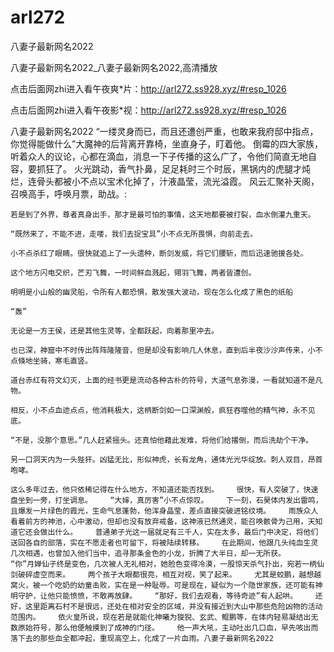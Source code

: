 # arl272
八妻子最新网名2022

八妻子最新网名2022_八妻子最新网名2022,高清播放

点击后面网zhi进入看午夜爽*片：http://arl272.ss928.xyz/#resp_1026

点击后面网zhi进入看午夜影*视：http://arl272.ss928.xyz/#resp_1026

八妻子最新网名2022    “一缕灵身而已，而且还遭创严重，也敢来我府邸中指点，你觉得能做什么”大魔神的后背离开靠椅，坐直身子，盯着他。    倒霉的四大家族，听着众人的议论，心都在滴血，消息一下子传播的这么广了，令他们简直无地自容，要抓狂了。    火光跳动，香气扑鼻，足足耗时三个时辰，黑锅内的虎腿才炖烂，连骨头都被小不点以宝术化掉了，汁液晶莹，流光溢霞。    风云汇聚补天阁，召唤高手，呼唤月票，助战。:

    若是到了外界，尊者真身出手，那才是最可怕的事情，这天地都要被打裂，血水倒灌九重天。

    “既然来了，不能不进，走喽，我们去捉宝具”小不点无所畏惧，向前走去。

    小不点杀红了眼睛。很快就追上了一头遗种，断剑发威，将它们腰斩，而后迅速驰援各处。

    这个地方闪电交织，芒刃飞舞，一时间鲜血溅起，翎羽飞舞，两者皆遭创。

    明明是小山般的幽灵船，令所有人都恐惧，散发强大波动，现在怎么化成了黑色的纸船

    “轰”

    无论是一方王侯，还是其他生灵等，全都跃起，向着那里冲去。

    也已深，神窟中不时传出阵阵隆隆音，但是却没有影响几人休息，直到后半夜沙沙声传来，小不点倏地坐骑，寒毛直竖。

    道台赤红有符文幻灭，上面的经书更是流动各种古朴的符号，大道气息弥漫，一看就知道不是凡物。

    相反，小不点血迹点点，他消耗极大，这柄断剑如一口深渊般，疯狂吞噬他的精气神，永不见底。

    “不是，没那个意思。”几人赶紧摇头。还真怕他藉此发难，将他们给撂倒，而后洗劫个干净。

    另一口洞天内为一头狴犴。凶猛无比，形似神虎，长有龙角，通体光光华绽放。刺人双目，昂首咆哮。

    这么多年过去，他只依稀记得在什么地方，不知道还能否找到。    很快，有人突破了，快速盘坐到一旁，打坐调息。    “大婶，真厉害”小不点惊叹。    下一刻，石昊体内发出雷鸣，且爆发一片绿色的霞光，生命气息蓬勃，他浑身晶莹，差点直接突破进铭纹境。    雨族众人看着前方的神池，心中激动，但却也没有放弃戒备，这神液已然通灵，能召唤骸骨为己用，天知道它还会做出什么。    普通弟子光这一届就足有三千人，实在太多，最后门中决定，将他们送回各自的部落，实在不愿走者也可留下，将被陆续转移。    在此期间，他跟几头纯血生灵几次相遇，也曾加入他们当中，追寻那条金色的小龙，折腾了大半日，却一无所获。    “你”月婵仙子终是变色，几次被人无礼相对，她脸色变得冷漠，一股惊天杀气扑出，宛若一柄仙剑破碎虚空而来。    两个孩子大眼都很亮，相互对视，笑了起来。    尤其是蛟鹏，越想越窝火，被一个吃奶的幼童击败，实在是一种耻辱。可是现在，疑似为一个隐世家族，还可能有神明守护，让他只能愤愤，不敢再放肆。    “那好，我们去观看，等待奇迹”有人起哄。    还好，这里距离石村不是很远，还处在相对安全的区域，并没有接近到大山中那些危险凶物的活动范围内。    依火皇所说，现在若是就能化神曦为狻猊、玄武、鲲鹏等，在体内轻易凝结出无数原始符号，那么他便触摸到了成神的门径。    他一声大吼，主动吐出几口血，早先咳出而落下去的那些血全都冲起，重现高空上，化成了一片血雨。八妻子最新网名2022
